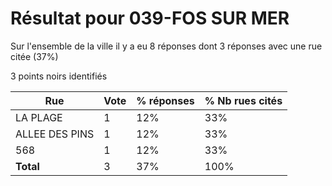 # Résultat pour 039-FOS SUR MER

Sur l'ensemble de la ville il y a eu 8 réponses dont 3 réponses avec une rue citée (37%)

3 points noirs identifiés

| Rue | Vote | % réponses | % Nb rues cités|
|-----|------|------------|----------------|
| LA PLAGE | 1 | 12% | 33%|
| ALLEE DES PINS | 1 | 12% | 33%|
| 568 | 1 | 12% | 33%|
| **Total** | 3 | 37% | 100%|
